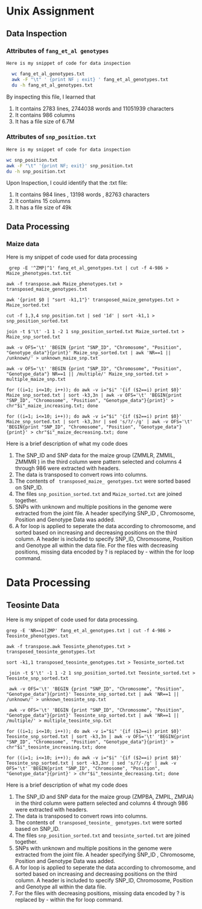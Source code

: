 
# Unix Assignment

## Data Inspection

### Attributes of  ``` fang_et_al genotypes ```

 ```Here is my snippet of code for data inspection```

```sh
  wc fang_et_al_genotypes.txt
  awk -F "\t" ' {print NF ; exit} ' fang_et_al_genotypes.txt
  du -h fang_et_al_genotypes.txt
  ```

By inspecting this file, I learned that

1. It contains 2783 lines, 2744038 words and 11051939 characters
2. It contains 986 columns
3. It has a file size of 6.7M


### Attributes of  ``` snp_position.txt ```

```Here is my snippet of code for data inspection```

```sh
wc snp_position.txt
awk -F "\t" '{print NF; exit}' snp_position.txt
du -h snp_position.txt
```

Upon Inspection, I could identify that the :txt file:

1. It contains 984 lines , 13198 words , 82763 characters
2. It contains 15 columns
3. It has a file size of 49k
   

## Data Processing
### Maize data

Here is my snippet of code used for data processing

``` grep -E '^ZMP|^1' fang_et_al_genotypes.txt | cut -f 4-986 > Maize_phenotypes.txt.txt```

```awk -f transpose.awk Maize_phenotypes.txt > transposed_maize_genotypes.txt```

```awk '{print $0 | "sort -k1,1"}' transposed_maize_genotypes.txt > Maize_sorted.txt ```

```cut -f 1,3,4 snp_position.txt | sed '1d' | sort -k1,1 > snp_position_sorted.txt```

```join -t $'\t' -1 1 -2 1 snp_position_sorted.txt Maize_sorted.txt > Maize_snp_sorted.txt```

```awk -v OFS='\t' 'BEGIN {print "SNP_ID", "Chromosome", "Position", "Genotype_data"}{print}' Maize_snp_sorted.txt | awk 'NR==1 || /unknown/' > unknown_maize_snp.txt```

```awk -v OFS='\t' 'BEGIN {print "SNP_ID", "Chromosome", "Position", "Genotype_data"} NR==1 || /multiple/' Maize_snp_sorted.txt > multiple_maize_snp.txt```

```for ((i=1; i<=10; i++)); do awk -v i="$i" '{if ($2==i) print $0}' Maize_snp_sorted.txt | sort -k3,3n | awk -v OFS='\t' 'BEGIN{print "SNP_ID", "Chromosome", "Position", "Genotype_data"}{print}' > chr"$i"_maize_increasing.txt; done```

 ```for ((i=1; i<=10; i++)); do awk -v i="$i" '{if ($2==i) print $0}' Maize_snp_sorted.txt | sort -k3,3nr | sed 's/?/-/g' | awk -v OFS='\t' 'BEGIN{print "SNP_ID", "Chromosome", "Position", "Genotype_data"}{print}' > chr"$i"_maize_decreasing.txt; done```


Here is a brief description of what my code does
1. The SNP_ID and SNP data for the maize group (ZMMLR, ZMMIL, ZMMMR ) in the third column were pattern selected and columns 4 through 986 were extracted with headers.
2. The data is transposed to convert rows into columns.
3. The contents of ``` transposed_maize_ genotypes.txt```   were sorted based on SNP_ID.
4. The files ```snp_position_sorted.txt``` and ```Maize_sorted.txt``` are joined together.
5. SNPs with unknown and multiple positions in the genome were extracted from the joint file. A header specifying SNP_ID , Chromosome, Position and Genotype Data was added.
6. A for loop is applied to seperate the data according to chromosome, and sorted based on increasing and decreasing positions on the third column. A header is included to specify SNP_ID, Chromosome, Position and Genotype all within the data file. 
For the files with decreasing positions, missing data encoded by ? is replaced by - within the for loop command.


# Data Processing
## Teosinte Data

Here is my snippet of code used for data processing.

```grep -E 'NR==1|ZMP' fang_et_al_genotypes.txt | cut -f 4-986 > Teosinte_phenotypes.txt```

```awk -f transpose.awk Teosinte_phenotypes.txt > transposed_teosinte_genotypes.txt```

```sort -k1,1 transposed_teosinte_genotypes.txt > Teosinte_sorted.txt```

``` join -t $'\t' -1 1 -2 1 snp_position_sorted.txt Teosinte_sorted.txt > Teosinte_snp_sorted.txt```

``` awk -v OFS='\t' 'BEGIN {print "SNP_ID", "Chromosome", "Position", "Genotype_data"}{print}' Teosinte_snp_sorted.txt | awk 'NR==1 || /unknown/' > unknown_teosinte_snp.txt```

``` awk -v OFS='\t' 'BEGIN {print "SNP_ID", "Chromosome", "Position", "Genotype_data"}{print}' Teosinte_snp_sorted.txt | awk 'NR==1 || /multiple/' > multiple_teosinte_snp.txt```

```for ((i=1; i<=10; i++)); do awk -v i="$i" '{if ($2==i) print $0}' Teosinte_snp_sorted.txt | sort -k3,3n | awk -v OFS='\t' 'BEGIN{print "SNP_ID", "Chromosome", "Position", "Genotype_data"}{print}' > chr"$i"_teosinte_increasing.txt; done```


```for ((i=1; i<=10; i++)); do awk -v i="$i" '{if ($2==i) print $0}' Teosinte_snp_sorted.txt | sort -k3,3nr | sed 's/?/-/g' | awk -v OFS='\t' 'BEGIN{print "SNP_ID", "Chromosome", "Position", "Genotype_data"}{print}' > chr"$i"_teosinte_decreasing.txt; done```

Here is a brief description of what my code does
1. The SNP_ID and SNP data for the maize group (ZMPBA, ZMPIL, ZMPJA) in the third column were pattern selected and columns 4 through 986 were extracted with headers.
2. The data is transposed to convert rows into columns.
3. The contents of ``` transposed_teosinte_ genotypes.txt```   were sorted based on SNP_ID.
4. The files ```snp_position_sorted.txt``` and ```teosinte_sorted.txt``` are joined together.
5. SNPs with unknown and multiple positions in the genome were extracted from the joint file. A header specifying SNP_ID , Chromosome, Position and Genotype Data was added.
6. A for loop is applied to seperate the data according to chromosome, and sorted based on increasing and decreasing positions on the third column. A header is included to specify SNP_ID, Chromosome, Position and Genotype all within the data file. 
7. For the files with decreasing positions, missing data encoded by ? is replaced by - within the for loop command.
